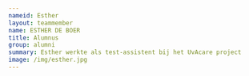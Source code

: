 ```yaml
---
nameid: Esther
layout: teammember
name: ESTHER DE BOER
title: Alumnus
group: alumni
summary: Esther werkte als test-assistent bij het UvAcare project
image: /img/esther.jpg
---
```


